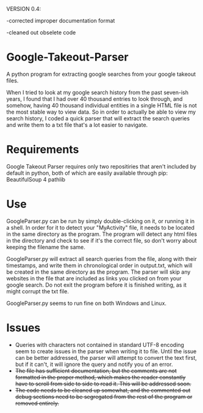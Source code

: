 VERSION 0.4:

-corrected improper documentation format

-cleaned out obselete code
   
   
# Google-Takeout-Parser
A python program for extracting google searches from your google takeout files.

When I tried to look at my google search history from the past seven-ish years, I found that I had over 40 thousand entries to look through, and somehow, having 40 thousand individual entities in a single HTML file is not the most stable way to view data. So in order to actually be able to view my search history, I coded a quick parser that will extract the search queries and write them to a txt file that's a lot easier to navigate.

# Requirements
Google Takeout Parser requires only two repositiries that aren't included by default in python, both of which are easily available through pip:
BeautifulSoup 4
pathlib

# Use
GoogleParser.py can be run by simply double-clicking on it, or running it in a shell. In order for it to detect your "MyActivity" file, it needs to be located in the same directory as the program. The program will detect any html files in the directory and check to see if it's the correct file, so don't worry about keeping the filename the same.

GoogleParser.py will extract all search queries from the file, along with their timestamps, and write them in chronological order in output.txt, which will be created in the same directory as the program. The parser will skip any websites in the file that are included as links you clicked on from your google search. Do not exit the program before it is finished writing, as it might corrupt the txt file.

GoogleParser.py seems to run fine on both Windows and Linux.

# Issues
- Queries with characters not contained in standard UTF-8 encoding seem to create issues in the parser when writing it to file. Until the issue can be better addressed, the parser will attempt to convert the text first, but if it can't, it will ignore the query and notify you of an error.
- ~~The file has sufficient documentation, but the comments are not formatted in the proper method, which makes the reader constantly have to scroll from side to side to read it. This will be addressed soon.~~
- ~~The code needs to be cleaned up somewhat, and the commented out debug sections need to be segregated from the rest of the program or removed entirely.~~
